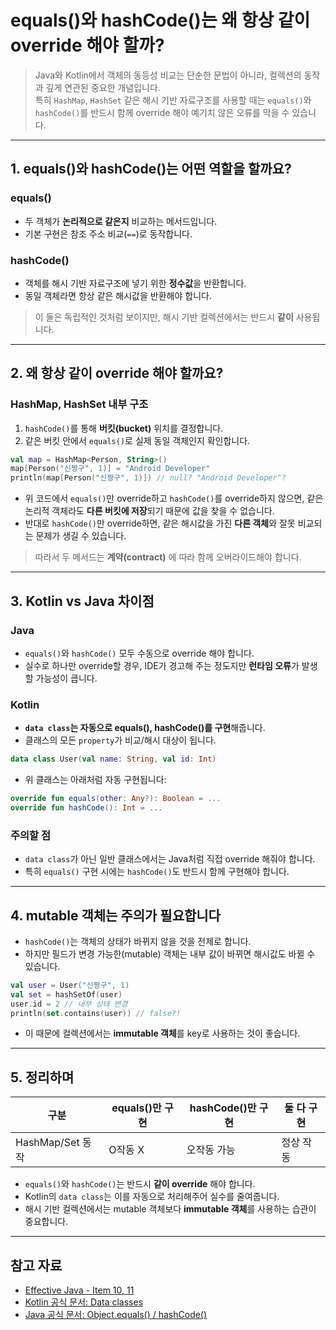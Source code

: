 # equals()와 hashCode()는 왜 항상 같이 override 해야 할까?

> Java와 Kotlin에서 객체의 동등성 비교는 단순한 문법이 아니라, 컬렉션의 동작과 깊게 연관된 중요한 개념입니다.  
> 특히 `HashMap`, `HashSet` 같은 해시 기반 자료구조를 사용할 때는 `equals()`와 `hashCode()`를 반드시 함께 override 해야 예기치 않은 오류를 막을 수 있습니다.  

---

## 1. equals()와 hashCode()는 어떤 역할을 할까요?

### equals()

* 두 객체가 **논리적으로 같은지** 비교하는 메서드입니다.
* 기본 구현은 참조 주소 비교(`==`)로 동작합니다.

### hashCode()

* 객체를 해시 기반 자료구조에 넣기 위한 **정수값**을 반환합니다.
* 동일 객체라면 항상 같은 해시값을 반환해야 합니다.

> 이 둘은 독립적인 것처럼 보이지만, 해시 기반 컬렉션에서는 반드시 **같이** 사용됩니다.

---

## 2. 왜 항상 같이 override 해야 할까요?

### HashMap, HashSet 내부 구조

1. `hashCode()`를 통해 **버킷(bucket)** 위치를 결정합니다.
2. 같은 버킷 안에서 `equals()`로 실제 동일 객체인지 확인합니다.

```kotlin
val map = HashMap<Person, String>()
map[Person("신짱구", 1)] = "Android Developer"
println(map[Person("신짱구", 1)]) // null? "Android Developer"?
```

* 위 코드에서 `equals()`만 override하고 `hashCode()`를 override하지 않으면, 같은 논리적 객체라도 **다른 버킷에 저장**되기 때문에 값을 찾을 수 없습니다.
* 반대로 `hashCode()`만 override하면, 같은 해시값을 가진 **다른 객체**와 잘못 비교되는 문제가 생길 수 있습니다.

> 따라서 두 메서드는 **계약(contract)** 에 따라 함께 오버라이드해야 합니다.

---

## 3. Kotlin vs Java 차이점

### Java

* `equals()`와 `hashCode()` 모두 수동으로 override 해야 합니다.
* 실수로 하나만 override할 경우, IDE가 경고해 주는 정도지만 **런타임 오류**가 발생할 가능성이 큽니다.

### Kotlin

* **`data class`는 자동으로 equals(), hashCode()를 구현**해줍니다.
* 클래스의 모든 `property`가 비교/해시 대상이 됩니다.

```kotlin
data class User(val name: String, val id: Int)
```

* 위 클래스는 아래처럼 자동 구현됩니다:

```kotlin
override fun equals(other: Any?): Boolean = ...
override fun hashCode(): Int = ...
```

### 주의할 점

* `data class`가 아닌 일반 클래스에서는 Java처럼 직접 override 해줘야 합니다.
* 특히 `equals()` 구현 시에는 `hashCode()`도 반드시 함께 구현해야 합니다.

---

## 4. mutable 객체는 주의가 필요합니다

* `hashCode()`는 객체의 상태가 바뀌지 않을 것을 전제로 합니다.
* 하지만 필드가 변경 가능한(mutable) 객체는 내부 값이 바뀌면 해시값도 바뀔 수 있습니다.

```kotlin
val user = User("신짱구", 1)
val set = hashSetOf(user)
user.id = 2 // 내부 상태 변경
println(set.contains(user)) // false?!
```

* 이 때문에 컬렉션에서는 **immutable 객체**를 key로 사용하는 것이 좋습니다.

---

## 5. 정리하며

| 구분             | equals()만 구현 | hashCode()만 구현 | 둘 다 구현 |
| -------------- | ------------ | -------------- | ------ |
| HashMap/Set 동작 | O작동 X        | 오작동 가능         | 정상 작동  |

* `equals()`와 `hashCode()`는 반드시 **같이 override** 해야 합니다.
* Kotlin의 `data class`는 이를 자동으로 처리해주어 실수를 줄여줍니다.
* 해시 기반 컬렉션에서는 mutable 객체보다 **immutable 객체**를 사용하는 습관이 중요합니다.

---

## 참고 자료

* [Effective Java - Item 10, 11](https://www.oreilly.com/library/view/effective-java-3rd/9780134686097/)
* [Kotlin 공식 문서: Data classes](https://kotlinlang.org/docs/data-classes.html)
* [Java 공식 문서: Object.equals() / hashCode()](https://docs.oracle.com/en/java/javase/17/docs/api/java.base/java/lang/Object.html)
